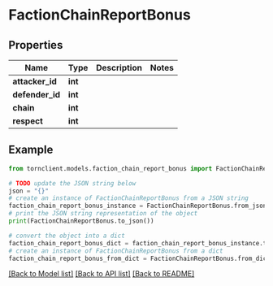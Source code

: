 # FactionChainReportBonus


## Properties

Name | Type | Description | Notes
------------ | ------------- | ------------- | -------------
**attacker_id** | **int** |  | 
**defender_id** | **int** |  | 
**chain** | **int** |  | 
**respect** | **int** |  | 

## Example

```python
from tornclient.models.faction_chain_report_bonus import FactionChainReportBonus

# TODO update the JSON string below
json = "{}"
# create an instance of FactionChainReportBonus from a JSON string
faction_chain_report_bonus_instance = FactionChainReportBonus.from_json(json)
# print the JSON string representation of the object
print(FactionChainReportBonus.to_json())

# convert the object into a dict
faction_chain_report_bonus_dict = faction_chain_report_bonus_instance.to_dict()
# create an instance of FactionChainReportBonus from a dict
faction_chain_report_bonus_from_dict = FactionChainReportBonus.from_dict(faction_chain_report_bonus_dict)
```
[[Back to Model list]](../README.md#documentation-for-models) [[Back to API list]](../README.md#documentation-for-api-endpoints) [[Back to README]](../README.md)


